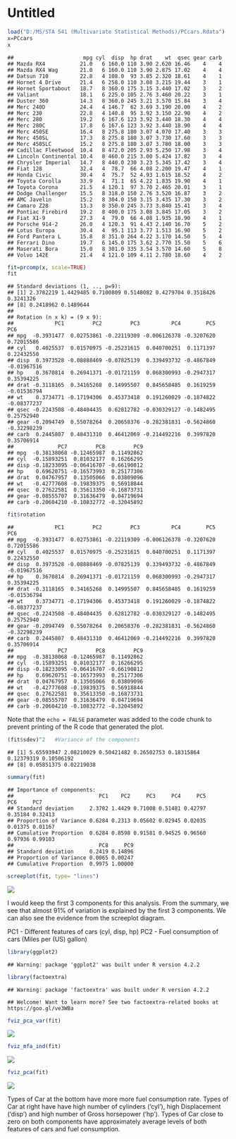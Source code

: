 Untitled
================

``` r
load("D:/MS/STA 541 (Multivariate Statistical Methods)/PCcars.Rdata")
x=PCcars
x
```

    ##                      mpg cyl  disp  hp drat    wt  qsec gear carb
    ## Mazda RX4           21.0   6 160.0 110 3.90 2.620 16.46    4    4
    ## Mazda RX4 Wag       21.0   6 160.0 110 3.90 2.875 17.02    4    4
    ## Datsun 710          22.8   4 108.0  93 3.85 2.320 18.61    4    1
    ## Hornet 4 Drive      21.4   6 258.0 110 3.08 3.215 19.44    3    1
    ## Hornet Sportabout   18.7   8 360.0 175 3.15 3.440 17.02    3    2
    ## Valiant             18.1   6 225.0 105 2.76 3.460 20.22    3    1
    ## Duster 360          14.3   8 360.0 245 3.21 3.570 15.84    3    4
    ## Merc 240D           24.4   4 146.7  62 3.69 3.190 20.00    4    2
    ## Merc 230            22.8   4 140.8  95 3.92 3.150 22.90    4    2
    ## Merc 280            19.2   6 167.6 123 3.92 3.440 18.30    4    4
    ## Merc 280C           17.8   6 167.6 123 3.92 3.440 18.90    4    4
    ## Merc 450SE          16.4   8 275.8 180 3.07 4.070 17.40    3    3
    ## Merc 450SL          17.3   8 275.8 180 3.07 3.730 17.60    3    3
    ## Merc 450SLC         15.2   8 275.8 180 3.07 3.780 18.00    3    3
    ## Cadillac Fleetwood  10.4   8 472.0 205 2.93 5.250 17.98    3    4
    ## Lincoln Continental 10.4   8 460.0 215 3.00 5.424 17.82    3    4
    ## Chrysler Imperial   14.7   8 440.0 230 3.23 5.345 17.42    3    4
    ## Fiat 128            32.4   4  78.7  66 4.08 2.200 19.47    4    1
    ## Honda Civic         30.4   4  75.7  52 4.93 1.615 18.52    4    2
    ## Toyota Corolla      33.9   4  71.1  65 4.22 1.835 19.90    4    1
    ## Toyota Corona       21.5   4 120.1  97 3.70 2.465 20.01    3    1
    ## Dodge Challenger    15.5   8 318.0 150 2.76 3.520 16.87    3    2
    ## AMC Javelin         15.2   8 304.0 150 3.15 3.435 17.30    3    2
    ## Camaro Z28          13.3   8 350.0 245 3.73 3.840 15.41    3    4
    ## Pontiac Firebird    19.2   8 400.0 175 3.08 3.845 17.05    3    2
    ## Fiat X1-9           27.3   4  79.0  66 4.08 1.935 18.90    4    1
    ## Porsche 914-2       26.0   4 120.3  91 4.43 2.140 16.70    5    2
    ## Lotus Europa        30.4   4  95.1 113 3.77 1.513 16.90    5    2
    ## Ford Pantera L      15.8   8 351.0 264 4.22 3.170 14.50    5    4
    ## Ferrari Dino        19.7   6 145.0 175 3.62 2.770 15.50    5    6
    ## Maserati Bora       15.0   8 301.0 335 3.54 3.570 14.60    5    8
    ## Volvo 142E          21.4   4 121.0 109 4.11 2.780 18.60    4    2

``` r
fit=prcomp(x, scale=TRUE)
fit
```

    ## Standard deviations (1, .., p=9):
    ## [1] 2.3782219 1.4429485 0.7100809 0.5148082 0.4279704 0.3518426 0.3241326
    ## [8] 0.2418962 0.1489644
    ## 
    ## Rotation (n x k) = (9 x 9):
    ##             PC1         PC2         PC3          PC4        PC5         PC6
    ## mpg  -0.3931477  0.02753861 -0.22119309 -0.006126378 -0.3207620  0.72015586
    ## cyl   0.4025537  0.01570975 -0.25231615  0.040700251  0.1171397  0.22432550
    ## disp  0.3973528 -0.08888469 -0.07825139  0.339493732 -0.4867849 -0.01967516
    ## hp    0.3670814  0.26941371 -0.01721159  0.068300993 -0.2947317  0.35394225
    ## drat -0.3118165  0.34165268  0.14995507  0.845658485  0.1619259 -0.01536794
    ## wt    0.3734771 -0.17194306  0.45373418  0.191260029 -0.1874822 -0.08377237
    ## qsec -0.2243508 -0.48404435  0.62812782 -0.030329127 -0.1482495  0.25752940
    ## gear -0.2094749  0.55078264  0.20658376 -0.282381831 -0.5624860 -0.32298239
    ## carb  0.2445807  0.48431310  0.46412069 -0.214492216  0.3997820  0.35706914
    ##              PC7         PC8         PC9
    ## mpg  -0.38138068 -0.12465987  0.11492862
    ## cyl  -0.15893251  0.81032177  0.16266295
    ## disp -0.18233095 -0.06416707 -0.66190812
    ## hp    0.69620751 -0.16573993  0.25177306
    ## drat  0.04767957  0.13505066  0.03809096
    ## wt   -0.42777608 -0.19839375  0.56918844
    ## qsec  0.27622581  0.35613350 -0.16873731
    ## gear -0.08555707  0.31636479  0.04719694
    ## carb -0.20604210 -0.10832772 -0.32045892

``` r
fit$rotation
```

    ##             PC1         PC2         PC3          PC4        PC5         PC6
    ## mpg  -0.3931477  0.02753861 -0.22119309 -0.006126378 -0.3207620  0.72015586
    ## cyl   0.4025537  0.01570975 -0.25231615  0.040700251  0.1171397  0.22432550
    ## disp  0.3973528 -0.08888469 -0.07825139  0.339493732 -0.4867849 -0.01967516
    ## hp    0.3670814  0.26941371 -0.01721159  0.068300993 -0.2947317  0.35394225
    ## drat -0.3118165  0.34165268  0.14995507  0.845658485  0.1619259 -0.01536794
    ## wt    0.3734771 -0.17194306  0.45373418  0.191260029 -0.1874822 -0.08377237
    ## qsec -0.2243508 -0.48404435  0.62812782 -0.030329127 -0.1482495  0.25752940
    ## gear -0.2094749  0.55078264  0.20658376 -0.282381831 -0.5624860 -0.32298239
    ## carb  0.2445807  0.48431310  0.46412069 -0.214492216  0.3997820  0.35706914
    ##              PC7         PC8         PC9
    ## mpg  -0.38138068 -0.12465987  0.11492862
    ## cyl  -0.15893251  0.81032177  0.16266295
    ## disp -0.18233095 -0.06416707 -0.66190812
    ## hp    0.69620751 -0.16573993  0.25177306
    ## drat  0.04767957  0.13505066  0.03809096
    ## wt   -0.42777608 -0.19839375  0.56918844
    ## qsec  0.27622581  0.35613350 -0.16873731
    ## gear -0.08555707  0.31636479  0.04719694
    ## carb -0.20604210 -0.10832772 -0.32045892

Note that the `echo = FALSE` parameter was added to the code chunk to
prevent printing of the R code that generated the plot.

``` r
(fit$sdev)^2   #Variance of the components 
```

    ## [1] 5.65593947 2.08210029 0.50421482 0.26502753 0.18315864 0.12379319 0.10506192
    ## [8] 0.05851375 0.02219038

``` r
summary(fit)
```

    ## Importance of components:
    ##                           PC1    PC2     PC3     PC4     PC5     PC6     PC7
    ## Standard deviation     2.3782 1.4429 0.71008 0.51481 0.42797 0.35184 0.32413
    ## Proportion of Variance 0.6284 0.2313 0.05602 0.02945 0.02035 0.01375 0.01167
    ## Cumulative Proportion  0.6284 0.8598 0.91581 0.94525 0.96560 0.97936 0.99103
    ##                           PC8     PC9
    ## Standard deviation     0.2419 0.14896
    ## Proportion of Variance 0.0065 0.00247
    ## Cumulative Proportion  0.9975 1.00000

``` r
screeplot(fit, type= "lines")
```

![](Multivariate-Project-git_files/figure-gfm/unnamed-chunk-5-1.png)<!-- -->

I would keep the first 3 components for this analysis. From the summary,
we see that almost 91% of variation is explained by the first 3
components. We can also see the evidence from the screeplot diagram.

PC1 - Different features of cars (cyl, disp, hp) PC2 - Fuel consumption
of cars (Miles per (US) gallon)

``` r
library(ggplot2)
```

    ## Warning: package 'ggplot2' was built under R version 4.2.2

``` r
library(factoextra)
```

    ## Warning: package 'factoextra' was built under R version 4.2.2

    ## Welcome! Want to learn more? See two factoextra-related books at https://goo.gl/ve3WBa

``` r
fviz_pca_var(fit)
```

![](Multivariate-Project-git_files/figure-gfm/unnamed-chunk-6-1.png)<!-- -->

``` r
fviz_mfa_ind(fit)
```

![](Multivariate-Project-git_files/figure-gfm/unnamed-chunk-7-1.png)<!-- -->

``` r
fviz_pca(fit)
```

![](Multivariate-Project-git_files/figure-gfm/unnamed-chunk-8-1.png)<!-- -->

Types of Car at the bottom have more more fuel consumption rate. Types
of Car at right have have high number of cylinders (‘cyl’), high
Displacement (‘disp’) and high number of Gross horsepower (‘hp’). Types
of Car close to zero on both components have approximately average
levels of both features of cars and fuel consumption.
